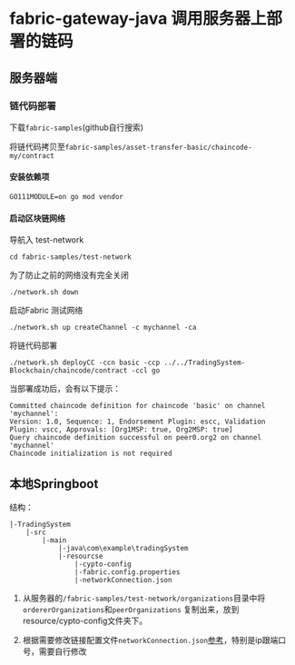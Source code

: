 # fabric-gateway-java 调用服务器上部署的链码

## 服务器端

### 链代码部署

下载`fabric-samples`(github自行搜索)

将链代码拷贝至`fabric-samples/asset-transfer-basic/chaincode-my/contract`

#### 安装依赖项

```
GO111MODULE=on go mod vendor
```

#### 启动区块链网络

导航入 test-network 

```
cd fabric-samples/test-network
```

为了防止之前的网络没有完全关闭

```
./network.sh down
```

启动Fabric 测试网络

```
./network.sh up createChannel -c mychannel -ca
```

将链代码部署

```
./network.sh deployCC -ccn basic -ccp ../../TradingSystem-Blockchain/chaincode/contract -ccl go
```

当部署成功后，会有以下提示：

```
Committed chaincode definition for chaincode 'basic' on channel 'mychannel':
Version: 1.0, Sequence: 1, Endorsement Plugin: escc, Validation Plugin: vscc, Approvals: [Org1MSP: true, Org2MSP: true]
Query chaincode definition successful on peer0.org2 on channel 'mychannel'
Chaincode initialization is not required
```

## 本地Springboot

结构：

```
|-TradingSystem
	|-src
		|-main
			|-java\com\example\tradingSystem
			|-resourcse
				|-cypto-config
				|-fabric.config.properties
				|-networkConnection.json
```

1. 从服务器的`/fabric-samples/test-network/organizations`目录中将`ordererOrganizations`和`peerOrganizations` 复制出来，放到resource/cypto-config文件夹下。

2. 根据需要修改链接配置文件`networkConnection.json`[参考](https://github.com/hyperledger/fabric-gateway-java/blob/main/src/test/java/org/hyperledger/fabric/gateway/connection-tls.json)，特别是ip跟端口号，需要自行修改

   


